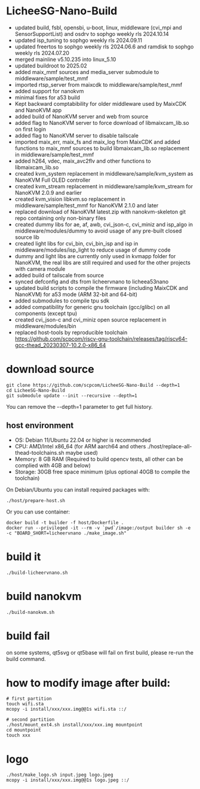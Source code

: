 # LicheeSG-Nano-Build

- updated build, fsbl, opensbi, u-boot, linux, middleware (cvi_mpi and SensorSupportList) and osdrv to sophgo weekly rls 2024.10.14
- updated isp_tuning to sophgo weekly rls 2024.09.11
- updated freertos to sophgo weekly rls 2024.06.6 and ramdisk to sophgo weekly rls 2024.07.20
- merged mainline v5.10.235 into linux_5.10
- updated buildroot to 2025.02
- added maix_mmf sources and media_server submodule to middleware/sample/test_mmf
- imported rtsp_server from maixcdk to middleware/sample/test_mmf
- added support for nanokvm
- minimal fixes for a53 build
- Kept backward comptabibility for older middleware used by MaixCDK and NanoKVM app
- added build of NanoKVM server and web from source
- added flag to NanoKVM server to force download of libmaixcam_lib.so on first login
- added flag to NanoKVM server to disable tailscale
- imported maix_err, maix_fs and maix_log from MaixCDK and added functions to maix_mmf sources to build libmaixcam_lib.so replacement in middleware/sample/test_mmf
- added h264, vdec, maix_avc2flv and other functions to libmaixcam_lib.so
- created kvm_system replacement in middleware/sample/kvm_system as NanoKVM Full OLED controller
- created kvm_stream replacement in middleware/sample/kvm_stream for NanoKVM 2.0.9 and earlier
- created kvm_vision libkvm.so replacement in middleware/sample/test_mmf for NanoKVM 2.1.0 and later
- replaced download of NanoKVM latest.zip with nanokvm-skeleton git repo containing only non-binary files
- created dummy libs for ae, af, awb, cvi_json-c, cvi_miniz and isp_algo in middleware/modules/dummy to avoid usage of any pre-built closed source lib
- created light libs for cvi_bin, cvi_bin_isp and isp in middleware/modules/isp_light to reduce usage of dummy code
- dummy and light libs are currently only used in kvmapp folder for NanoKVM, the real libs are still required and used for the other projects with camera module
- added build of tailscale from source
- synced defconfig and dts from licheervnano to licheea53nano
- updated build scripts to compile the firmware (including MaixCDK and NanoKVM) for a53 mode (ARM 32-bit and 64-bit)
- added submodules to compile tpu sdk
- added compatibility for generic gnu toolchain (gcc/glibc) on all components (except tpu)
- created cvi_json-c and cvi_miniz open source replacement in middleware/modules/bin
- replaced host-tools by reproducible toolchain https://github.com/scpcom/riscv-gnu-toolchain/releases/tag/riscv64-gcc-thead_20230307-10.2.0-x86_64

# download source

```
git clone https://github.com/scpcom/LicheeSG-Nano-Build --depth=1
cd LicheeSG-Nano-Build
git submodule update --init --recursive --depth=1
```
You can remove the --depth=1 parameter to get full history.

## host environment

- OS: Debian 11/Ubuntu 22.04 or higher is recommended
- CPU: AMD/Intel x86_64 (for ARM aarch64 and others ./host/replace-all-thead-toolchains.sh maybe used)
- Memory: 8 GB RAM (Required to build opencv tests, all other can be complied with 4GB and below)
- Storage: 30GB free space minimum (plus optional 40GB to compile the toolchain)

On Debian/Ubuntu you can install required packages with:
```
./host/prepare-host.sh
```

Or you can use container:

```
docker build -t builder -f host/Dockerfile .
docker run --privileged -it --rm -v `pwd`/image:/output builder sh -e -c "BOARD_SHORT=licheervnano ./make_image.sh"
```

# build it

```
./build-licheervnano.sh
```

# build nanokvm

```
./build-nanokvm.sh
```

# build fail

on some systems, qt5svg or qt5base will fail on first build, please re-run the build command.

# how to modify image after build:

```
# first partition
touch wifi.sta
mcopy -i install/xxx/xxx.img@@1s wifi.sta ::/

# second partition
./host/mount_ext4.sh install/xxx/xxx.img mountpoint
cd mountpoint
touch xxx
```

# logo

```
./host/make_logo.sh input.jpeg logo.jpeg
mcopy -i install/xxx/xxx.img@@1s logo.jpeg ::/
```
